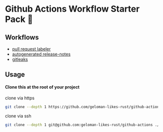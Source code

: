 # Github Actions Workflow Starter Pack 🚀

## Workflows
- [pull request labeler](workflows/labeler.yaml)
- [autogenerated release-notes](workflows/release.yaml)
- [gitleaks](workflows/gitleaks.yaml)

## Usage

#### Clone this at the root of your project

clone via https
```sh
git clone --depth 1 https://github.com/geloman-likes-rust/github-actions ./.github
```

clone via ssh
```sh
git clone --depth 1 git@github.com:geloman-likes-rust/github-actions ./.github
```
